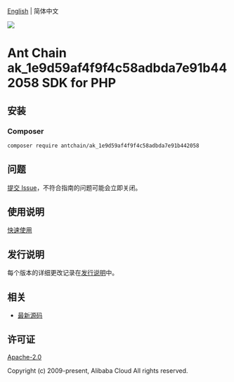 [English](README.md) | 简体中文

![](https://aliyunsdk-pages.alicdn.com/icons/AlibabaCloud.svg)

# Ant Chain ak_1e9d59af4f9f4c58adbda7e91b442058 SDK for PHP

## 安装

### Composer

```bash
composer require antchain/ak_1e9d59af4f9f4c58adbda7e91b442058
```

## 问题

[提交 Issue](https://github.com/alipay/antchain-openapi-prod-sdk/issues/new)，不符合指南的问题可能会立即关闭。

## 使用说明

[快速使用](https://github.com/alipay/antchain-openapi-prod-sdk)

## 发行说明

每个版本的详细更改记录在[发行说明](./ChangeLog.txt)中。

## 相关

* [最新源码](https://github.com/antchain-openapi-sdk-php)

## 许可证

[Apache-2.0](http://www.apache.org/licenses/LICENSE-2.0)

Copyright (c) 2009-present, Alibaba Cloud All rights reserved.
